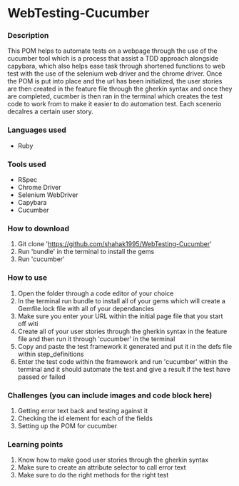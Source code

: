 # WebTesting-Cucumber
### Description
This POM helps to automate tests on a webpage through the use of the cucumber tool which is a process that assist a TDD approach alongside capybara, which also helps ease task through shortened functions to web test with the use of the selenium web driver and the chrome driver. Once the POM is put into place and the url has been initialized, the user stories are then created in the feature file through the gherkin syntax and once they are completed, cucmber is then ran in the terminal which creates the test code to work from to make it easier to do automation test. Each scenerio decalres a certain user story.  

### Languages used
* Ruby

### Tools used
* RSpec
* Chrome Driver
* Selenium WebDriver
* Capybara 
* Cucumber

### How to download
1. Git clone 'https://github.com/shahak1995/WebTesting-Cucumber'
2. Run 'bundle' in the terminal to install the gems
3. Run 'cucumber'

### How to use
1. Open the folder through a code editor of your choice
2. In the terminal run bundle to install all of your gems which will create a Gemfile.lock file with all of your dependancies 
3. Make sure you enter your URL within the initial page file that you start off witi 
4. Create all of your user stories through the gherkin syntax in the feature file and then run it through 'cucumber' in the terminal
5. Copy and paste the test framework it generated and put it in the defs file within step_definitions
6. Enter the test code within the framework and run 'cucumber' within the terminal and it should automate the test and give a result if the test have passed or failed

### Challenges (you can include images and code block here)
1. Getting error text back and testing against it
2. Checking the id element for each of the fields
3. Setting up the POM for cucumber

### Learning points
1. Know how to make good user stories through the gherkin syntax
2. Make sure to create an attribute selector to call error text
3. Make sure to do the right methods for the right test